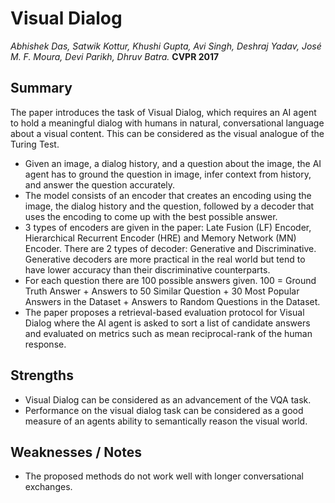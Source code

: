# Visual Dialog

*Abhishek Das, Satwik Kottur, Khushi Gupta, Avi Singh, Deshraj Yadav, José M. F. Moura, Devi Parikh, Dhruv Batra.* **CVPR 2017**

## Summary

The paper introduces the task of Visual Dialog, which requires an AI agent to hold a meaningful dialog with humans in natural, conversational language about a visual content. This can be considered as the visual analogue of the Turing Test.

- Given an image, a dialog history, and a question about the image, the AI agent has to ground the question in image, infer context from history, and answer the question accurately.
- The model consists of an encoder that creates an encoding using the image, the dialog history and the question, followed by a decoder that uses the encoding to come up with the best possible answer.
- 3 types of encoders are given in the paper: Late Fusion (LF) Encoder, Hierarchical Recurrent Encoder (HRE) and Memory Network (MN) Encoder. There are 2 types of decoder: Generative and Discriminative. Generative decoders are more practical in the real world but tend to have lower accuracy than their discriminative counterparts.
- For each question there are 100 possible answers given. 100 = Ground Truth Answer + Answers to 50 Similar Question + 30 Most Popular Answers in the Dataset + Answers to Random Questions in the Dataset.
- The paper proposes a retrieval-based evaluation protocol for Visual Dialog where the AI agent is asked to sort a list of candidate answers and evaluated on metrics such as mean reciprocal-rank of the human response.

## Strengths

- Visual Dialog can be considered as an advancement of the VQA task.
- Performance on the visual dialog task can be considered as a good measure of an agents ability to semantically reason the visual world.

## Weaknesses / Notes

- The proposed methods do not work well with longer conversational exchanges.